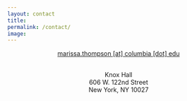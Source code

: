 ```yaml
---
layout: contact
title: 
permalink: /contact/
image: 
---
```

<center>

<a href="mailto:marissa.thompson@columbia.edu">marissa.thompson &#91;at&#93; columbia &#91;dot&#93; edu</a> <br><br>

Knox Hall<br>
606 W. 122nd Street<br>
New York, NY 10027<br>

<br>
<!---->
<!--<div class="social">-->
<!--                      <ul class="social__list list-reset">-->
<!--                        {% for social in site.data.settings.social %}-->
<!--                        <li class="social__item">-->
<!--                          <a class="social__link" href="{{social.link}}" target="_blank" rel="noopener"-->
<!--                            aria-label="Social link"><i class="ion {{social.icon}}"></i></a>-->
<!--                        </li>-->
<!--                        {% endfor %}-->
<!--                      </ul>-->
<!--                    </div>-->
